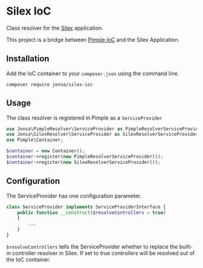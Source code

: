 # Silex IoC
Class resolver for the [Silex](http://silex.sensiolabs.org/) application.

This project is a bridge between [Pimple IoC](https://github.com/jonsa/pimple-ioc) and the Silex Application.

## Installation
Add the IoC container to your ```composer.json``` using the command line.
```
composer require jonsa/silex-ioc
```

## Usage
The class resolver is registered in Pimple as a ```ServiceProvider```
```php
use Jonsa\PimpleResolver\ServiceProvider as PimpleResolverServiceProvider;
use Jonsa\SilexResolver\ServiceProvider as SilexResolverServiceProvider;
use Pimple\Container;

$container = new Container();
$container->register(new PimpleResolverServiceProvider());
$container->register(new SilexResolverServiceProvider());
```

## Configuration
The ServiceProvider has one configuration parameter.
```php
class ServiceProvider implements ServiceProviderInterface {
    public function __construct($resolveControllers = true)
    {
        ...
    }
}
```

```$resolveControllers``` tells the ServiceProvider whether to replace the built-in controller resolver in Silex. If set to true controllers will be resolved out of the IoC container.